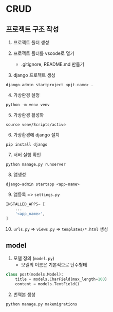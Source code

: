 # CRUD

## 프로젝트 구조 작성

1. 프로젝트 폴더 생성
2. 프로젝트 폴더를 vscode로 열기
    - .gitignore, README.md 만들기

3. django 프로젝트 생성
```
django-admin startproject <pjt-name> .
```
4. 가상환경 설정
```
python -m venv venv
```
5. 가상환경 활성화
```
source venv/Scripts/active
```
6. 가상환경에 django 설치
```
pip install django
```
7. 서버 실행 확인
```
python manage.py runserver
```
8. 앱생성
```
django-admin startapp <app-name>
```
9. 앱등록 => `settings.py`
```python
INSTALLED_APPS= [
    ...
    '<app_name>',
]
```
10. `urls.py` => `views.py` => `templates/*.html` 생성

## model

1. 모델 정의 (`model.py`)
    - 모델의 이름은 기본적으로 단수형태
```python
class post(models.Model):
    title = models.CharField(max_length=100)
    content = models.TextField()
```
2. 번역본 생성
```
python manage.py makemigrations
```